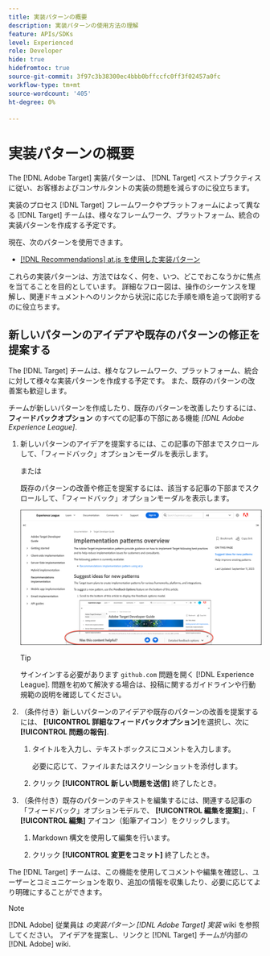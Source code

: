 ```yaml
---
title: 実装パターンの概要
description: 実装パターンの使用方法の理解
feature: APIs/SDKs
level: Experienced
role: Developer
hide: true
hidefromtoc: true
source-git-commit: 3f97c3b38300ec4bbb0bffccfc0ff3f02457a0fc
workflow-type: tm+mt
source-wordcount: '405'
ht-degree: 0%

---
```


# 実装パターンの概要

The [!DNL Adobe Target] 実装パターンは、 [!DNL Target] ベストプラクティスに従い、お客様およびコンサルタントの実装の問題を減らすのに役立ちます。

実装のプロセス [!DNL Target] フレームワークやプラットフォームによって異なる [!DNL Target] チームは、様々なフレームワーク、プラットフォーム、統合の実装パターンを作成する予定です。

現在、次のパターンを使用できます。

* [[!DNL Recommendations] at.js を使用した実装パターン](/help/dev/patterns/recs-atjs/recs-implementation-pattern-atjs.md)

これらの実装パターンは、方法ではなく、何を、いつ、どこでおこなうかに焦点を当てることを目的としています。 詳細なフロー図は、操作のシーケンスを理解し、関連ドキュメントへのリンクから状況に応じた手順を順を追って説明するのに役立ちます。

## 新しいパターンのアイデアや既存のパターンの修正を提案する

The [!DNL Target] チームは、様々なフレームワーク、プラットフォーム、統合に対して様々な実装パターンを作成する予定です。 また、既存のパターンの改善案も歓迎します。

チームが新しいパターンを作成したり、既存のパターンを改善したりするには、 **フィードバックオプション** のすべての記事の下部にある機能 *[!DNL Adobe Experience League]*.

1. 新しいパターンのアイデアを提案するには、この記事の下部までスクロールして、「フィードバック」オプションモーダルを表示します。

    または

   既存のパターンの改善や修正を提案するには、該当する記事の下部までスクロールして、「フィードバック」オプションモーダルを表示します。

   ![Experience Leagueのフィードバックオプションモデル](/help/dev/patterns/assets/feedback-options.png)

   >[!TIP]
   >
   >サインインする必要があります `github.com` 問題を開く [!DNL Experience League]. 問題を初めて解決する場合は、投稿に関するガイドラインや行動規範の説明を確認してください。

1. （条件付き）新しいパターンのアイデアや既存のパターンの改善を提案するには、 **[!UICONTROL 詳細なフィードバックオプション]**&#x200B;を選択し、次に **[!UICONTROL 問題の報告]**.

   1. タイトルを入力し、テキストボックスにコメントを入力します。

      必要に応じて、ファイルまたはスクリーンショットを添付します。

   1. クリック **[!UICONTROL 新しい問題を送信]** 終了したとき。

1. （条件付き）既存のパターンのテキストを編集するには、関連する記事の「フィードバック」オプションモデルで、 **[!UICONTROL 編集を提案]**」、「 **[!UICONTROL 編集]** アイコン（鉛筆アイコン）をクリックします。

   1. Markdown 構文を使用して編集を行います。

   1. クリック **[!UICONTROL 変更をコミット]** 終了したとき。

The [!DNL Target] チームは、この機能を使用してコメントや編集を確認し、ユーザーとコミュニケーションを取り、追加の情報を収集したり、必要に応じてより明確にすることができます。

>[!NOTE]
>
>[!DNL Adobe] 従業員は *の実装パターン [!DNL Adobe Target] 実装* wiki を参照してください。 アイデアを提案し、リンクと [!DNL Target] チームが内部の [!DNL Adobe] wiki.













